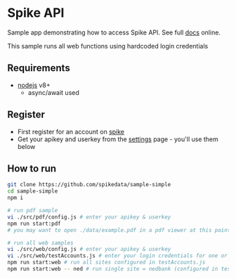 # Spike API

Sample app demonstrating how to access Spike API. See full [docs](https://app.spikedata.co.za/docs/code/) online.

This sample runs all web functions using hardcoded login credentials

## Requirements

- [nodejs](https://nodejs.org/en/) v8+
  - async/await used

## Register

- First register for an account on [spike](https://app.spikedata.co.za/)
- Get your apikey and userkey from the [settings](https://app.spikedata.co.za/dash/settings/) page - you'll use them below

## How to run

```sh
git clone https://github.com/spikedata/sample-simple
cd sample-simple
npm i

# run pdf sample
vi ./src/pdf/config.js # enter your apikey & userkey
npm run start:pdf
# you may want to open ./data/example.pdf in a pdf viewer at this point and compare the output visually

# run all web samples
vi ./src/web/config.js # enter your apikey & userkey
vi ./src/web/testAccounts.js # enter your login credentials for one or more internet banking accounts
npm run start:web # run all sites configured in testAccounts.js
npm run start:web -- ned # run single site = nedbank (configured in testAccounts.js)
```
